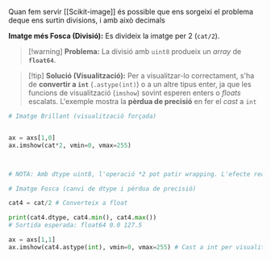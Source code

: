 Quan fem servir [[Scikit-image]] és possible que ens sorgeixi el problema deque ens surtin divisions, i amb això decimals

**Imatge més Fosca (Divisió):** Es divideix la imatge per 2 (`cat/2`).

>[!warning] **Problema:**
> La divisió amb `uint8` produeix un _array_ de **`float64`**.

>[!tip] **Solució (Visualització):**
> Per a visualitzar-lo correctament, s'ha de **convertir a `int`** (`.astype(int)`) o a un altre tipus enter, ja que les funcions de visualització (`imshow`) sovint esperen enters o _floats_ escalats. L'exemple mostra la **pèrdua de precisió** en fer el _cast_ a `int`


```python
# Imatge Brillant (visualització forçada)


ax = axs[1,0]
ax.imshow(cat*2, vmin=0, vmax=255) 



# NOTA: Amb dtype uint8, l'operació *2 pot patir wrapping. L'efecte real depèn de la implementació.

# Imatge Fosca (canvi de dtype i pèrdua de precisió)

cat4 = cat/2 # Converteix a float

print(cat4.dtype, cat4.min(), cat4.max()) 
# Sortida esperada: float64 0.0 127.5

ax = axs[1,1]
ax.imshow(cat4.astype(int), vmin=0, vmax=255) # Cast a int per visualitzar
```
